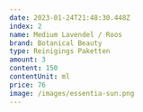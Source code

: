 ```yaml
---
date: 2023-01-24T21:48:30.448Z
index: 2
name: Medium Lavendel / Roos
brand: Botanical Beauty
type: Reinigings Paketten
amount: 3
content: 150
contentUnit: ml
price: 76
image: /images/essentia-sun.png
---
```

